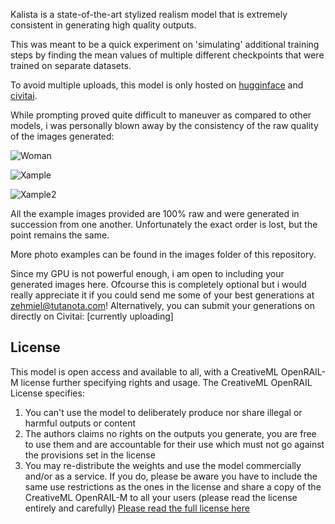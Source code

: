 Kalista is a state-of-the-art stylized realism model that is extremely consistent in generating high quality outputs.

This was meant to be a quick experiment on 'simulating' additional training steps by finding the mean values of multiple different checkpoints that were
trained on separate datasets.

To avoid multiple uploads, this model is only hosted on [hugginface](https://huggingface.co/skylersterling/kalista/tree/main) and [civitai](https://civitai.com/models/4825/kalista). 


While prompting proved quite difficult to maneuver as compared to other models, i was personally blown away by the consistency of the raw quality of 
the images generated:

![Woman](https://huggingface.co/skylersterling/kalista/resolve/main/images/6.png)

![Xample](https://huggingface.co/skylersterling/kalista/resolve/main/images/3.png)

![Xample2](https://huggingface.co/skylersterling/kalista/resolve/main/images/2.png)

All the example images provided are 100% raw and were generated in succession from one another. Unfortunately the exact order is lost,
but the point remains the same.

More photo examples can be found in the images folder of this repository. 

Since my GPU is not powerful enough, i am open to including your generated images here. Ofcourse this is completely optional but i would really appreciate it if you could
send me some of your best generations at zehmiel@tutanota.com! Alternatively, you can submit your generations on directly on Civitai: [currently uploading]

## License

This model is open access and available to all, with a CreativeML OpenRAIL-M license further specifying rights and usage.
The CreativeML OpenRAIL License specifies: 

1. You can't use the model to deliberately produce nor share illegal or harmful outputs or content 
2. The authors claims no rights on the outputs you generate, you are free to use them and are accountable for their use which must not go against the provisions set in the license
3. You may re-distribute the weights and use the model commercially and/or as a service. If you do, please be aware you have to include the same use restrictions as the ones in the license and share a copy of the CreativeML OpenRAIL-M to all your users (please read the license entirely and carefully)
[Please read the full license here](https://huggingface.co/spaces/CompVis/stable-diffusion-license)
